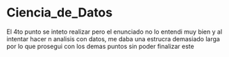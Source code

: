 # Ciencia_de_Datos
El 4to punto se inteto realizar pero el enunciado no lo entendi muy bien y al intentar hacer n analisis con datos, me daba una estrucra demasiado larga por lo que prosegui con los demas puntos sin poder finalizar este

